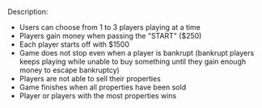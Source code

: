 Description:
- Users can choose from 1 to 3 players playing at a time
- Players gain money when passing the "START" ($250)
- Each player starts off with $1500
- Game does not stop even when a player is bankrupt (bankrupt players keeps playing while unable to buy something until they gain enough money to escape bankruptcy)
- Players are not able to sell their properties
- Game finishes when all properties have been sold
- Player or players with the most properties wins
